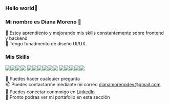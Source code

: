 ### Hello world👋

### Mi nombre es Diana Moreno 👋

🌱 Estoy aprendiento y mejorando mis skills constantemente sobre frontend y backend <br/>
🎨 Tengo funadmento de diseño UI/UX.

### Mis Skills

<img src="https://img.icons8.com/color/48/000000/html-5.png" /><img src="https://img.icons8.com/color/48/000000/css3.png" /><img src="https://img.icons8.com/color/48/null/tailwind_css.png" /><img src="https://img.icons8.com/color/48/000000/bootstrap.png" />
<img src="https://img.icons8.com/color/48/000000/java-coffee-cup-logo.png" /><img src="https://img.icons8.com/color/48/000000/media-queries.png" /><img src="https://img.icons8.com/color/48/000000/javascript.png" /><img src="https://img.icons8.com/ios-filled/50/000000/jquery.png" /><img src="https://img.icons8.com/windows/32/000000/npm.png" /><img src="https://img.icons8.com/color/48/000000/react-native.png" />
<img src="https://img.icons8.com/color/48/000000/git.png" /><img src="https://img.icons8.com/color/48/000000/github-2.png" /><img src="https://img.icons8.com/material/48/000000/heroku.png" /><img src="https://img.icons8.com/color/48/null/angularjs.png" /><img src="https://img.icons8.com/color/48/null/figma--v1.png" />

  💬 Puedes hacer cualquier pregunta <br/>
  📫 Puedes contactarme mediante mi correo dianamorenodev@gmail.com  <br/>
  💼 Puedes conectar conmmigo en <a href="https://www.linkedin.com/in/diana-valentina-moreno/">LinkedIn</a> <br>
  🤖 Pronto podras ver mi portafolio en esta sección
